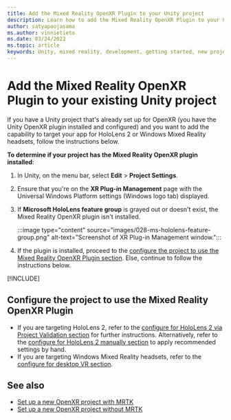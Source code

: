 ```yaml
---
title: Add the Mixed Reality OpenXR Plugin to your Unity project
description: Learn how to add the Mixed Reality OpenXR Plugin to your Unity project.
author: satyapoojasama
ms.author: vinnietieto
ms.date: 03/24/2022
ms.topic: article
keywords: Unity, mixed reality, development, getting started, new project, Windows Mixed Reality, XR, Unity 2020, Unity 2019, OpenXR
---
```


# Add the Mixed Reality OpenXR Plugin to your existing Unity project

If you have a Unity project that's already set up for OpenXR (you have the Unity OpenXR plugin installed and configured) and you want to add the capability to target your app for HoloLens 2 or Windows Mixed Reality headsets, follow the instructions below.

**To determine if your project has the Mixed Reality OpenXR plugin installed**:

1. In Unity, on the menu bar, select **Edit** > **Project Settings**.
1. Ensure that you're on the **XR Plug-in Management** page with the Universal Windows Platform settings (Windows logo tab) displayed.
1. If **Microsoft HoloLens feature group** is grayed out or doesn't exist, the Mixed Reality OpenXR plugin isn't installed.

    :::image type="content" source="images/028-ms-hololens-feature-group.png" alt-text="Screenshot of XR Plug-in Management window.":::
1. If the plugin is installed, proceed to the [configure the project to use the Mixed Reality OpenXR Plugin section](#configure-the-project-to-use-the-mixed-reality-openxr-plugin). Else, continue to follow the instructions below.

[!INCLUDE[](includes/xr/use-mrft-install-mr-openxr.md)]

## Configure the project to use the Mixed Reality OpenXR Plugin
- If you are targeting HoloLens 2, refer to the [configure for HoloLens 2 via Project Validation section](new-openxr-project-without-mrtk.md#configure-the-project-for-the-hololens-2-via-project-validation-mr-openxr-16) for further instructions. Alternatively, refer to the [configure for HoloLens 2 manually section](new-openxr-project-without-mrtk.md#configure-the-project-for-the-hololens-2-manually) to apply recommended settings by hand.
- If you are targeting Windows Mixed Reality headsets, refer to the [configure for desktop VR section](new-openxr-project-without-mrtk.md#configure-the-project-for-desktop-vr).

## See also

- [Set up a new OpenXR project with MRTK](new-openxr-project-with-mrtk.md)
- [Set up a new OpenXR project without MRTK](new-openxr-project-without-mrtk.md)
